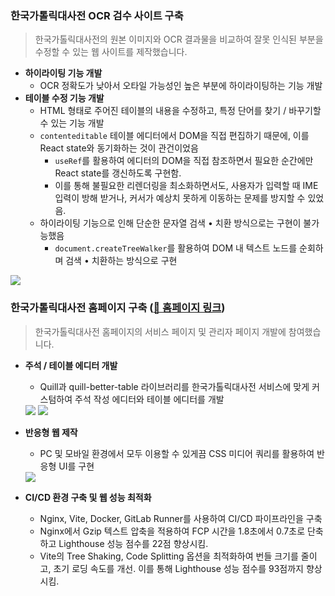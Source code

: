 ### 한국가톨릭대사전 OCR 검수 사이트 구축
> 한국가톨릭대사전의 원본 이미지와 OCR 결과물을 비교하여 잘못 인식된 부분을 수정할 수 있는 웹 사이트를 제작했습니다.
* __하이라이팅 기능 개발__
  * OCR 정확도가 낮아서 오타일 가능성인 높은 부분에 하이라이팅하는 기능 개발
* __테이블 수정 기능 개발__
  * HTML 형태로 주어진 테이블의 내용을 수정하고, 특정 단어를 찾기 / 바꾸기할 수 있는 기능 개발
  * `contenteditable` 테이블 에디터에서 DOM을 직접 편집하기 때문에, 이를 React state와 동기화하는 것이 관건이었음
    * `useRef`를 활용하여 에디터의 DOM을 직접 참조하면서 필요한 순간에만 React state를 갱신하도록 구현함. 
    * 이를 통해 불필요한 리렌더링을 최소화하면서도, 사용자가 입력할 때 IME 입력이 방해 받거나, 커서가 예상치 못하게 이동하는 문제를 방지할 수 있었음. 
  * 하이라이팅 기능으로 인해 단순한 문자열 검색 • 치환 방식으로는 구현이 불가능했음
    * `document.createTreeWalker`를 활용하여 DOM 내 텍스트 노드를 순회하며 검색 • 치환하는 방식으로 구현  
  
<img src="/assets/markdown/embed/tmaxai/ocr_inspection.webp" />
  
### 한국가톨릭대사전 홈페이지 구축 (<a href="https://encyclopedia.catholic.or.kr/" target="_blank">🔗 홈페이지 링크</a>)
> 한국가톨릭대사전 홈페이지의 서비스 페이지 및 관리자 페이지 개발에 참여했습니다.
* __주석 / 테이블 에디터 개발__
  * Quill과 quill-better-table 라이브러리를 한국가톨릭대사전 서비스에 맞게 커스텀하여 주석 작성 에디터와 테이블 에디터를 개발
  
  <img src="/assets/markdown/embed/tmaxai/table_editor.webp">
  <img src="/assets/markdown/embed/tmaxai/footnote_editor.webp">
* __반응형 웹 제작__
  * PC 및 모바일 환경에서 모두 이용할 수 있게끔 CSS 미디어 쿼리를 활용하여 반응형 UI를 구현
  <img src="/assets/markdown/embed/tmaxai/responsive_ui.webp">
* __CI/CD 환경 구축 및 웹 성능 최적화__
  * Nginx, Vite, Docker, GitLab Runner를 사용하여 CI/CD 파이프라인을 구축
  * Nginx에서 Gzip 텍스트 압축을 적용하여 FCP 시간을 1.8초에서 0.7초로 단축하고 Lighthouse 성능 점수를 22점 향상시킴.
  * Vite의 Tree Shaking, Code Splitting 옵션을 최적화하여 번들 크기를 줄이고, 초기 로딩 속도를 개선. 이를 통해 Lighthouse 성능 점수를 93점까지 향상시킴.
